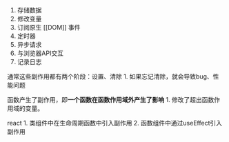1. 存储数据
2. 修改变量
3. 订阅原生 [[DOM]] 事件
4. 定时器
5. 异步请求
6. 与浏览器API交互
7. 记录日志

通常这些副作用都有两个阶段：设置、清除
	1. 如果忘记清除，就会导致bug、性能问题

函数产生了副作用，即**一个函数在函数作用域外产生了影响** 
	1. 修改了超出函数作用域的变量。

react
	1. 类组件中在生命周期函数中引入副作用
	2. 函数组件中通过useEffect引入副作用
